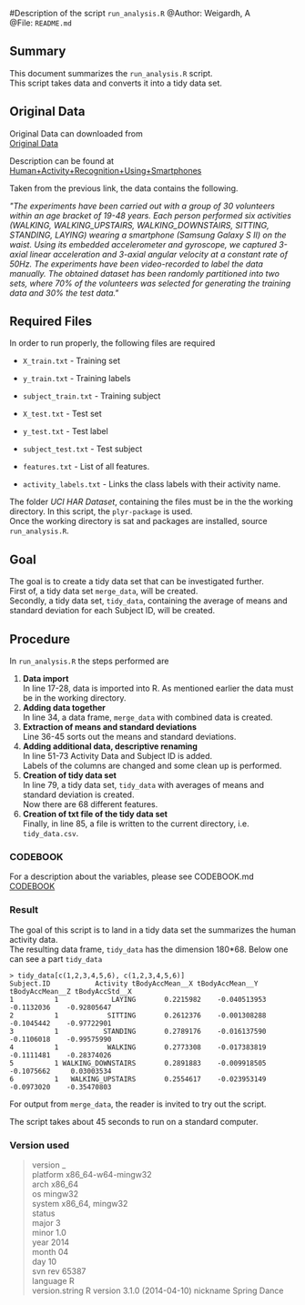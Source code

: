 #Description of the script `run_analysis.R`
@Author: Weigardh, A  
@File: `README.md`  

## Summary
This document summarizes the `run_analysis.R` script.  
This script takes data and converts it into a tidy data set.  

## Original Data

Original Data can downloaded from  
[Original Data](https://d396qusza40orc.cloudfront.net/getdata%2Fprojectfiles%2FUCI%20HAR%20Dataset.zip)  

Description can be found at 
[Human+Activity+Recognition+Using+Smartphones](http://archive.ics.uci.edu/ml/datasets/Human+Activity+Recognition+Using+Smartphones)

Taken from the previous link, the data contains the following.  

*"The experiments have been carried out with a group of 30 volunteers within an age bracket of 19-48 years. Each person performed six activities (WALKING, WALKING_UPSTAIRS, WALKING_DOWNSTAIRS, SITTING, STANDING, LAYING) wearing a smartphone (Samsung Galaxy S II) on the waist. Using its embedded accelerometer and gyroscope, we captured 3-axial linear acceleration and 3-axial angular velocity at a constant rate of 50Hz. The experiments have been video-recorded to label the data manually. The obtained dataset has been randomly partitioned into two sets, where 70% of the volunteers was selected for generating the training data and 30% the test data."* 

## Required Files
In order to run properly, the following files are required

* `X_train.txt` - Training set
* `y_train.txt` - Training labels
* `subject_train.txt` - Training subject

* `X_test.txt` - Test set
* `y_test.txt` - Test label
* `subject_test.txt` - Test subject
    
* `features.txt` - List of all features.
* `activity_labels.txt` - Links the class labels with their activity name.
 
The folder *UCI HAR Dataset*, containing the files must be in the the working directory.
In this script, the `plyr-package` is used.  
Once the working directory is sat and packages are installed, source `run_analysis.R`.  

## Goal
The goal is to create a tidy data set that can be investigated further.     
First of, a tidy data set `merge_data`, will be created.  
Secondly, a tidy data set, `tidy_data`, containing the average of means and standard deviation for each Subject ID, will be created.

## Procedure
In `run_analysis.R` the steps performed are

1) **Data import**  
    In line 17-28, data is imported into R. As mentioned earlier the data must be in the working directory.  
2) **Adding data together**  
    In line 34, a data frame, `merge_data` with combined data is created.  
3) **Extraction of means and standard deviations**  
    Line 36-45 sorts out the means and standard deviations.      
4) **Adding additional data, descriptive renaming**  
    In line 51-73 Activity Data and Subject ID is added.  
    Labels of the columns are changed and some clean up is performed.
5) **Creation of tidy data set**  
    In line 79, a tidy data set, `tidy_data` with averages of means and standard deviation is created.    
    Now there are 68 different features.
6) **Creation of txt file of the tidy data set**  
    Finally, in line 85, a file is written to the current directory, i.e. `tidy_data.csv`.
    
### CODEBOOK
For a description about the variables, please see CODEBOOK.md  
[CODEBOOK](https://github.com/anton-weigardh/Getting-and-Cleaning-Data/blob/master/CODEBOOK.md)

### Result
The goal of this script is to land in a tidy data set the summarizes the human activity data.  
The resulting data frame, `tidy_data` has the dimension 180*68. Below one can see a part `tidy_data`

    > tidy_data[c(1,2,3,4,5,6), c(1,2,3,4,5,6)]  
    Subject.ID           Activity tBodyAccMean__X tBodyAccMean__Y tBodyAccMean__Z tBodyAccStd__X  
    1          1             LAYING       0.2215982    -0.040513953      -0.1132036    -0.92805647  
    2          1            SITTING       0.2612376    -0.001308288      -0.1045442    -0.97722901  
    3          1           STANDING       0.2789176    -0.016137590      -0.1106018    -0.99575990  
    4          1            WALKING       0.2773308    -0.017383819      -0.1111481    -0.28374026    
    5          1 WALKING_DOWNSTAIRS       0.2891883    -0.009918505      -0.1075662     0.03003534  
    6          1   WALKING_UPSTAIRS       0.2554617    -0.023953149      -0.0973020    -0.35470803  
  
For output from `merge_data`, the reader is invited to try out the script.  

The script takes about 45 seconds to run on a standard computer.

### Version used
> version
               _                           
platform       x86_64-w64-mingw32          
arch           x86_64                      
os             mingw32                     
system         x86_64, mingw32             
status                                     
major          3                           
minor          1.0                         
year           2014                        
month          04                          
day            10                          
svn rev        65387                       
language       R                           
version.string R version 3.1.0 (2014-04-10)
nickname       Spring Dance